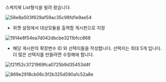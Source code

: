 스케치북 List형식을 빌려 왔습니다.

![58e8a503f629af59ac35c98fd1e9ae54](https://github.com/user-attachments/assets/9e6a7007-5343-4863-b8f4-501025140cc9)

- 위젯 설정에서 대상모듈을 출력할 게시판으로 지정

![1914e8f54ea7d042dbcbe3211bfcc868](https://github.com/user-attachments/assets/5943a729-7d80-40e9-b7ba-920bc59242e6)
 
- 해당 게시판의 확장변수 ID 와 선택지들을 작성합니다.
선택지는 최대 5개 입니다.
더 많은 선택지를 만들려면 수정해애 합니다.

![f21f52c3721969fca0725b9d35453d4f](https://github.com/user-attachments/assets/d925ed64-eda7-4bd1-899f-a474da963056)

![869e2918cb06c3f2b325d590a1c52a8e](https://github.com/user-attachments/assets/a868593f-ad77-4c8f-973c-e058cda3db5f)
